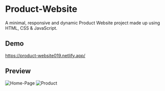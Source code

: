 
# Product-Website

A minimal, responsive and dynamic Product Website project made up using HTML, CSS & JavaScript.


## Demo

https://product-website019.netlify.app/

## Preview

![Home-Page](https://github.com/Reddi0019/Product-Website/assets/144756187/66e6a27b-683e-4ea8-a876-cfd4a4ca9675)
![Product](https://github.com/Reddi0019/Product-Website/assets/144756187/85c21076-e53c-46b9-ab82-982f6d33981a)

